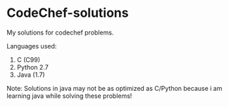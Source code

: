 CodeChef-solutions
==================

My solutions for codechef problems.

Languages used:

1. C (C99)
2. Python 2.7
3. Java (1.7)

Note: Solutions in java may not be as optimized as C/Python because i
      am learning java while solving these problems!
